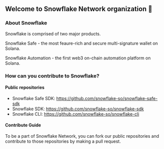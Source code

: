 ## Welcome to Snowflake Network organization 👋

<!--

**Here are some ideas to get you started:**

🙋‍♀️ A short introduction - what is your organization all about?
🌈 Contribution guidelines - how can the community get involved?
👩‍💻 Useful resources - where can the community find your docs? Is there anything else the community should know?
🍿 Fun facts - what does your team eat for breakfast?
🧙 Remember, you can do mighty things with the power of [Markdown](https://docs.github.com/github/writing-on-github/getting-started-with-writing-and-formatting-on-github/basic-writing-and-formatting-syntax)
-->


### About Snowflake 

Snowflake is comprised of two major products.

Snowflake Safe - the most feaure-rich and secure multi-signature wallet on Solana.

Snowflake Automation - the first web3 on-chain automation platform on Solana.

### How can you contribute to Snowflake?
#### Public repositories
- Snowflake Safe SDK: https://github.com/snowflake-so/snowflake-safe-sdk
- Snowflake SDK: https://github.com/snowflake-so/snowflake-sdk
- Snowflake CLI: https://github.com/snowflake-so/snowflake-cli
#### Contribute Guide
To be a part of Snowflake Network, you can fork our public repositories and contribute to those repositories by making a pull request. 

